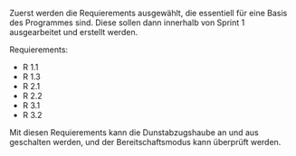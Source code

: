 Zuerst werden die Requierements ausgewählt, die essentiell für eine Basis des Programmes sind. Diese sollen dann innerhalb von Sprint 1 ausgearbeitet und erstellt werden. 

Requierements:
- R 1.1
- R 1.3
- R 2.1
- R 2.2
- R 3.1
- R 3.2

Mit diesen Requierements kann die Dunstabzugshaube an und aus geschalten werden, und der Bereitschaftsmodus kann überprüft werden.
